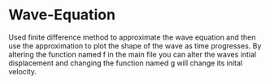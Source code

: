# Wave-Equation
Used finite difference method to approximate the wave equation and then use the approximation to plot the shape of the wave as time progresses. By altering the
function named f in the main file you can alter the waves intial displacement and changing the function named g will change its inital velocity.

